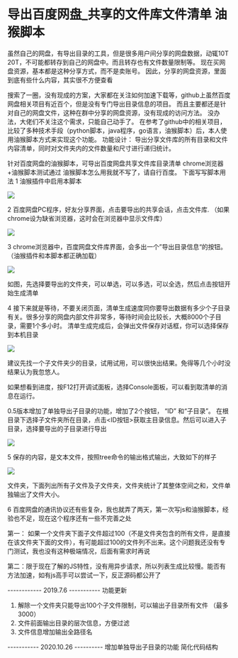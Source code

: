 # 导出百度网盘_共享的文件库文件清单 油猴脚本
虽然自己的网盘，有导出目录的工具，但是很多用户间分享的网盘数据，动辄10T 20T，不可能都转存到自己的网盘中。而且转存也有文件数量限制等。
现在买网盘资源，基本都是这种分享方式，而不是卖账号。
因此，分享的网盘资源，里面到底有些什么内容，其实很不方便查看

搜索了一圈，没有现成的方案，大家都在关注如何加速下载等，github上虽然百度网盘相关项目有近百个，但是没有专门导出目录信息的项目。 而且主要都还是针对自己的网盘文件，这种在群中分享的网盘资源，没有现成的访问方法。
没办法，大佬们不关注这个需求，只能自己动手了。
在参考了github中的相关项目，比较了多种技术手段（python脚本，java程序，go语言，油猴脚本）后，本人使用油猴脚本方式来实现这个功能。
功能设计： 导出分享文件库的所有目录和文件内容清单，同时对文件夹内的文件数量和尺寸进行递归统计。

针对百度网盘的油猴脚本，可导出百度网盘共享文件库目录清单
chrome浏览器+油猴脚本测试通过
油猴脚本怎么用我就不写了，请自行百度。 下面写写脚本用法
1 油猴插件中启用本脚本

![](https://pic2.zhimg.com/80/v2-cf86151980da94ccf77dc0a1074a4c0b_hd.jpg?raw=true)

2 百度网盘PC程序，好友分享界面，点击要导出的共享会话，点击文件库. （如果chrome设为缺省浏览器，这时会在浏览器中显示文件库）

![](https://pic4.zhimg.com/80/v2-67476b46d68c4f78fd9811989cbfab02_hd.jpg?raw=true)

3 chrome浏览器中，百度网盘文件库界面，会多出一个”导出目录信息“的按钮。（油猴插件和本脚本都正确加载）

![](https://pic4.zhimg.com/80/v2-5bf2d226f8200517038f58a07c5ec448_hd.jpg?raw=true)

如图，先选择要导出的文件夹，可以单选，可以多选，可以全选，然后点击按钮开始生成清单

4 接下来就是等待，不要关闭页面，清单生成速度同你要导出数据有多少个子目录有关。很多分享的网盘内部文件非常多，等待时间会比较长，大概8000个子目录，需要1个多小时。
清单生成完成后，会弹出文件保存对话框，你可以选择保存到本机目录

![](https://pic1.zhimg.com/80/v2-e79fb6c904f29ad0e87ad56579e8d3b5_hd.jpg?raw=true)

建议先找一个子文件夹少的目录，试用试用，可以很快出结果。免得等几个小时没结果认为我忽悠人。

如果想看到进度，按F12打开调试面板，选择Console面板，可以看到取清单的消息在运行。

0.5版本增加了单独导出子目录的功能，增加了2个按钮， “ID” 和“子目录”。 在根目录下选择子文件夹所在目录，点击<ID按钮>获取主目录信息。然后可以进入子目录，选择要导出的子目录进行导出

![](https://pic2.zhimg.com/80/v2-9af2b29c056a40f618bb301ae63c6e91_hd.jpg?raw=true)

5 保存的内容，是文本文件，按照tree命令的输出格式输出，大致如下的样子

![](https://pic2.zhimg.com/80/v2-cda365dc4467ddbfe2290120abc78e1e_hd.jpg?raw=true)

文件夹，下面列出所有子文件及子文件夹，文件夹统计了其整体空间之和，文件单独输出了文件大小。

6 百度网盘的通讯协议还有些复杂，我也就弄了两天，第一次写js和油猴脚本，经验也不足，现在这个程序还有一些不完善之处

第一： 如果一个文件夹下面子文件超过100（不是文件夹包含的所有文件，是直接在该文件夹下面的文件），有可能超过100的文件列不出来。这个问题我还没有专门测试，我也没有这种极端情况，后面有需求时再说

第二：限于现在了解的JS特性，没有用异步请求，所以列表生成比较慢。能否有方法加速，如有js高手可以尝试一下，反正源码都公开了

------------ 2019.7.6 -----------
功能更新
1. 解除一个文件夹只能导出100个子文件限制，可以输出子目录所有文件 （最多3000）
2. 文件前面输出目录的层次信息，方便过滤
3. 文件信息增加输出全路径名

 ----------- 2020.10.26 ----------
 增加单独导出子目录的功能
 简化代码结构
 


